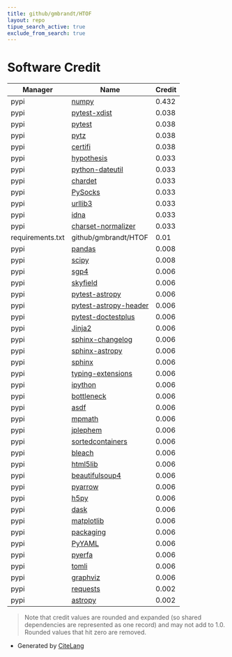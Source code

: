 ```yaml
---
title: github/gmbrandt/HTOF
layout: repo
tipue_search_active: true
exclude_from_search: true
---
```

# Software Credit

|Manager|Name|Credit|
|-------|----|------|
|pypi|[numpy](https://www.numpy.org)|0.432|
|pypi|[pytest-xdist](https://github.com/pytest-dev/pytest-xdist)|0.038|
|pypi|[pytest](https://pypi.org/project/pytest)|0.038|
|pypi|[pytz](https://pypi.org/project/pytz)|0.038|
|pypi|[certifi](https://pypi.org/project/certifi)|0.038|
|pypi|[hypothesis](https://pypi.org/project/hypothesis)|0.033|
|pypi|[python-dateutil](https://pypi.org/project/python-dateutil)|0.033|
|pypi|[chardet](https://pypi.org/project/chardet)|0.033|
|pypi|[PySocks](https://pypi.org/project/PySocks)|0.033|
|pypi|[urllib3](https://pypi.org/project/urllib3)|0.033|
|pypi|[idna](https://pypi.org/project/idna)|0.033|
|pypi|[charset-normalizer](https://pypi.org/project/charset-normalizer)|0.033|
|requirements.txt|github/gmbrandt/HTOF|0.01|
|pypi|[pandas](https://pandas.pydata.org)|0.008|
|pypi|[scipy](https://www.scipy.org)|0.008|
|pypi|[sgp4](https://github.com/brandon-rhodes/python-sgp4)|0.006|
|pypi|[skyfield](http://github.com/brandon-rhodes/python-skyfield/)|0.006|
|pypi|[pytest-astropy](https://pypi.org/project/pytest-astropy)|0.006|
|pypi|[pytest-astropy-header](https://pypi.org/project/pytest-astropy-header)|0.006|
|pypi|[pytest-doctestplus](https://pypi.org/project/pytest-doctestplus)|0.006|
|pypi|[Jinja2](https://pypi.org/project/Jinja2)|0.006|
|pypi|[sphinx-changelog](https://pypi.org/project/sphinx-changelog)|0.006|
|pypi|[sphinx-astropy](https://pypi.org/project/sphinx-astropy)|0.006|
|pypi|[sphinx](https://pypi.org/project/sphinx)|0.006|
|pypi|[typing-extensions](https://pypi.org/project/typing-extensions)|0.006|
|pypi|[ipython](https://pypi.org/project/ipython)|0.006|
|pypi|[bottleneck](https://pypi.org/project/bottleneck)|0.006|
|pypi|[asdf](https://pypi.org/project/asdf)|0.006|
|pypi|[mpmath](https://pypi.org/project/mpmath)|0.006|
|pypi|[jplephem](https://pypi.org/project/jplephem)|0.006|
|pypi|[sortedcontainers](https://pypi.org/project/sortedcontainers)|0.006|
|pypi|[bleach](https://pypi.org/project/bleach)|0.006|
|pypi|[html5lib](https://pypi.org/project/html5lib)|0.006|
|pypi|[beautifulsoup4](https://pypi.org/project/beautifulsoup4)|0.006|
|pypi|[pyarrow](https://pypi.org/project/pyarrow)|0.006|
|pypi|[h5py](https://pypi.org/project/h5py)|0.006|
|pypi|[dask](https://pypi.org/project/dask)|0.006|
|pypi|[matplotlib](https://pypi.org/project/matplotlib)|0.006|
|pypi|[packaging](https://pypi.org/project/packaging)|0.006|
|pypi|[PyYAML](https://pypi.org/project/PyYAML)|0.006|
|pypi|[pyerfa](https://pypi.org/project/pyerfa)|0.006|
|pypi|[tomli](https://pypi.org/project/tomli)|0.006|
|pypi|[graphviz](https://pypi.org/project/graphviz)|0.006|
|pypi|[requests](https://requests.readthedocs.io)|0.002|
|pypi|[astropy](http://astropy.org)|0.002|


> Note that credit values are rounded and expanded (so shared dependencies are represented as one record) and may not add to 1.0. Rounded values that hit zero are removed.


- Generated by [CiteLang](https://github.com/vsoch/citelang)
